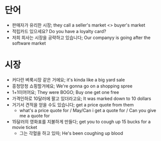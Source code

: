 # 단어
* 판매자가 유리한 시장; they call a seller's market <> buyer's market
* 적립카드 있으세요? Do you have a loyalty card?
* 저희 희사는 시장을 공략하고 있습니다; Our companyy is going after the software market

# 시장
* 커다란 벼룩시장 같은 거에요; it's kinda like a big yard sale
* 흥청망청 쇼핑할거에요; We're gonna go on a shopping spree
* 1+1이어어요; They were BOGO; Buy one get one free
* 가격인하로 10달러에 팔고 있더라고요; It was marked down to 10 dollars
* 거기서 견적을 얻을 수도 있습니다; get a price quote from them
	* what's a price quote for / May/Can i get a quote for / Can you give me a quote for
* 15달러의 영화표를 지불하게 만들다; get you to cough up 15 bucks for a movie ticket
	* 그는 각혈을 하고 있따; He's been coughing up blood